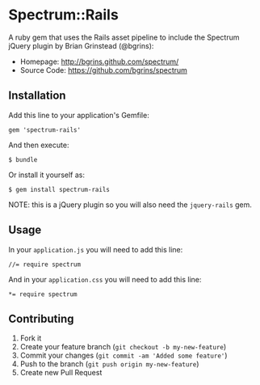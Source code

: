 # Spectrum::Rails

A ruby gem that uses the Rails asset pipeline to include the Spectrum jQuery plugin by Brian Grinstead (@bgrins):

* Homepage: http://bgrins.github.com/spectrum/
* Source Code: https://github.com/bgrins/spectrum

## Installation

Add this line to your application's Gemfile:

    gem 'spectrum-rails'

And then execute:

    $ bundle

Or install it yourself as:

    $ gem install spectrum-rails

NOTE: this is a jQuery plugin so you will also need the `jquery-rails` gem.

## Usage

In your `application.js` you will need to add this line:

    //= require spectrum
   
And in your `application.css` you will need to add this line:

    *= require spectrum

## Contributing

1. Fork it
2. Create your feature branch (`git checkout -b my-new-feature`)
3. Commit your changes (`git commit -am 'Added some feature'`)
4. Push to the branch (`git push origin my-new-feature`)
5. Create new Pull Request
